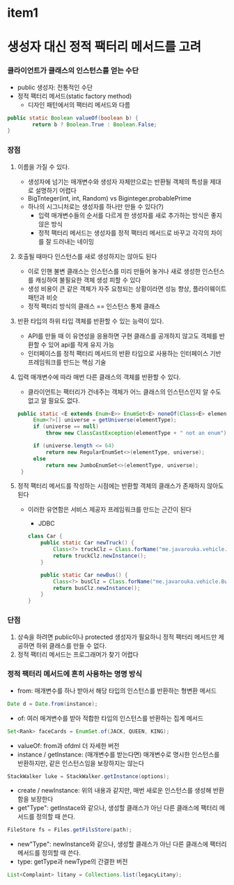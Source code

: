 # item1

# 생성자 대신 정적 팩터리 메서드를 고려

### 클라이언트가 클래스의 인스턴스를 얻는 수단

- public 생성자: 전통적인 수단
- 정적 팩터리 메서드(static factory method)
    - 디자인 패턴에서의 팩터리 메서드와 다름

```java
public static Boolean valueOf(boolean b) {
		return b ? Boolean.True : Boolean.False;
}
```

### 장점

1. 이름을 가질 수 있다.
    - 생성자에 넘기는 매개변수와 생성자 자체만으로는 반환될 객체의 특성을 제대로 설명하기 어렵다
    - BigTnteger(int, int, Random) vs Biginteger.probablePrime
    - 하나의 시그니처로는 생성자를 하나만 만들 수 있다(?)
        - 입력 매개변수들의 순서를 다르게 한 생성자를 새로 추가하는 방식은 좋지 않은 방식
        - 정적 팩터리 메서드는 생성자를 정적 팩터리 메서드로 바꾸고 각각의 차이를 잘 드러내는 네이밍
2. 호출될 때마다 인스턴스를 새로 생성하지는 않아도 된다
    - 이로 인핸 불변 클래스는 인스턴스를 미리 만들어 놓거나 새로 생성한 인스턴스를 캐싱하여 불필요한 객체 생성 피할 수 있다
    - 생성 비용이 큰 같은 객체가 자주 요청되는 상황이라면 성능 향상, 플라이웨이트 패턴과 비슷
    - 정적 팩터리 방식의 클래스 == 인스턴스 통제 클래스
3. 반환 타입의 하위 타입 객체를 반환할 수 있는 능력이 있다.
    - API를 만들 때 이 유연성을 응용하면 구현 클래스를 공개하지 않고도 객체를 반환할 수 있어 api를 작게 유지 가능
    - 인터페이스를 정적 팩터리 메서드의 반환 타입으로 사용하는 인터페이스 기반 프레임워크를 만드는 핵심 기술
4. 입력 매개변수에 따라 매번 다른 클래스의 객체를 반환할 수 있다.
    - 클라이언트는 팩터리가 건네주는 객체가 어느 클래스의 인스턴스인지 알 수도 없고 알 필요도 없다.

    ```java
    public static <E extends Enum<E>> EnumSet<E> noneOf(Class<E> elementType) {
         Enum<?>[] universe = getUniverse(elementType);
         if (universe == null)
             throw new ClassCastException(elementType + " not an enum");

         if (universe.length <= 64)
             return new RegularEnumSet<>(elementType, universe);
         else
             return new JumboEnumSet<>(elementType, universe);
     }
    ```

5. 정적 팩터리 메서드를 작성하는 시점에는 반환할 객체의 클래스가 존재하지 않아도 된다
    - 이러한 유연함은 서비스 제공자 프레임워크를 만드는 근간이 된다
        - JDBC

        ```java
        class Car {
            public static Car newTruck() {
                Class<?> truckClz = Class.forName("me.javarouka.vehicle.Truck");
                return truckClz.newInstance();
            }

            public static Car newBus() {
                Class<?> busClz = Class.forName("me.javarouka.vehicle.Bus");
                return busClz.newInstance();
            }
        }
        ```

### 단점

1. 상속을 하려면 public이나 protected 생성자가 필요하니 정적 팩터리 메서드만 제공하면 하위 클래스를 만들 수 없다.
2. 정적 팩터리 메서드는 프로그래머가 찾기 어렵다

### 정적 팩터리 메서드에 흔히 사용하는 명명 방식

- from: 매개변수를 하나 받아서 해당 타입의 인스턴스를 반환하는 형변환 메서드

```java
Date d = Date.from(instance);
```

- of: 여러 매겨변수를 받아 적합한 타입의 인스턴스를 반환하는 집계 메서드

```java
Set<Rank> faceCards = EnumSet.of(JACK, QUEEN, KING);
```

- valueOf: from과 ofdml 더 자세한 버전
- instance / getInstance: (매개변수를 받는다면) 매개변수로 명시한 인스턴스를 반환하지만, 같은 인스턴스임을 보장하지는 않는다

```java
StackWalker luke = StackWalker.getInstance(options);
```

- create / newInstance: 위의 내용과 같지만, 매번 새로운 인스턴스를 생성해 반환함을 보장한다
- get"Type": getInstace와 같으나, 생성할 클래스가 아닌 다른 클래스에 팩터리 메서드를 정의할 때 쓴다.

```java
FileStore fs = Files.getFilsStore(path);
```

- new"Type": newInstance와 같으나, 생성할 클래스가 아닌 다른 클래스에 팩터리 메서드를 정의할 때 쓴다.
- type: getType과 newType의 간결한 버전

```java
List<Complaint> litany = Collections.list(legacyLitany);
```